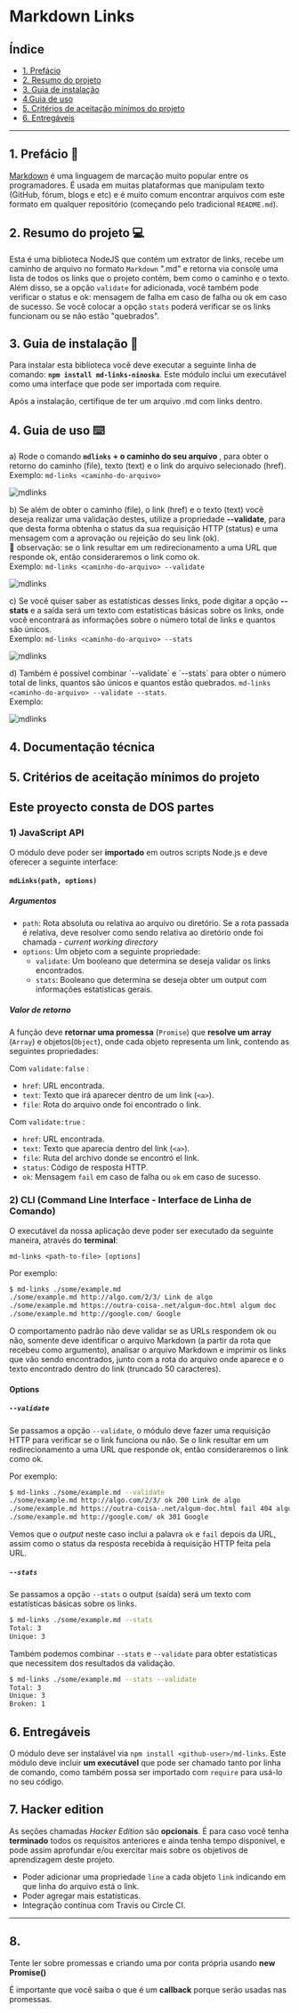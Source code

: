# Markdown Links 

## Índice

* [1. Prefácio](#1-prefácio)
* [2. Resumo do projeto](#1-Resumo-do-projeto)
* [3. Guia de instalação](#2-Guia-de-instalação)
* [4.Guia de uso ](#3-Guia-de-uso)
* [5. Critérios de aceitação mínimos do projeto](#5-criterios-de-aceitação-mínimos-do-projeto)
* [6. Entregáveis](#6-entregáveis)

***

## 1. Prefácio 📑
[Markdown](https://pt.wikipedia.org/wiki/Markdown) é uma linguagem de marcação muito popular entre os programadores. É usada em muitas plataformas que
manipulam texto (GitHub, fórum, blogs e etc) e é muito comum encontrar arquivos com este formato em qualquer repositório (começando pelo tradicional
`README.md`).

## 2. Resumo do projeto 💻

Esta é uma biblioteca NodeJS que contém um extrator de links, recebe um caminho de arquivo no formato `Markdown` ".md" e retorna via console uma lista de todos os links que o projeto contém, bem como o caminho e o texto. Além disso, se a opção `validate` for adicionada, você também pode verificar o status e ok: mensagem de falha em caso de falha ou ok em caso de sucesso. Se você colocar a opção `stats` poderá verificar se os links funcionam ou se não estão "quebrados".
<br>

## 3. Guia de instalação 📌

Para instalar esta biblioteca você deve executar a seguinte linha de comando: <strong>`npm install md-links-ninoska`</strong>. Este módulo inclui um executável como uma interface que pode ser importada com require.

Após a instalação, certifique de ter um arquivo .md com links dentro.
<br>

## 4. Guia de uso ⌨️

a) Rode o comando <strong>`mdlinks` + o caminho do seu arquivo </strong>, para obter o retorno do caminho (file), texto (text) e o link do arquivo selecionado (href).<br>
Exemplo:
`md-links <caminho-do-arquivo>`

![mdlinks](./src/assets/mdLinks.png) <br>



b) Se além de obter o caminho (file), o link (href) e o texto (text) você deseja realizar uma validação destes, utilize a propriedade <strong>--validate</strong>, para que desta forma obtenha o status da sua requisição HTTP (status) e uma mensagem com a aprovação ou rejeição do seu link (ok). <br>
🔎  observação: se o link resultar em um redirecionamento a uma URL que responde ok, então consideraremos o link como ok.<br>
Exemplo:
 `md-links <caminho-do-arquivo> --validate`
 
![mdlinks](./src/assets/validate.png)


c) Se você quiser saber as estatísticas desses links, pode digitar a opção <strong>--stats</strong> e a saída será um texto com estatísticas básicas sobre os links, onde você encontrará as informações sobre o número total de links e quantos são únicos.<br>
Exemplo:
`md-links <caminho-do-arquivo> --stats`

![mdlinks](./src/assets/stats.png)


d) Também é possível combinar ´--validate´ e ´--stats´ para obter o número total de links, quantos são únicos e quantos estão quebrados.
`md-links <caminho-do-arquivo> --validate --stats`. <br>
Exemplo:

![mdlinks](./src/assets/stats.png)


## 4. Documentação técnica

## 5. Critérios de aceitação mínimos do projeto

## Este proyecto consta de DOS partes

### 1) JavaScript API

O módulo deve poder ser **importado** em outros scripts Node.js e deve oferecer a
seguinte interface:

#### `mdLinks(path, options)`

##### Argumentos

* `path`: Rota absoluta ou relativa ao arquivo ou diretório. Se a rota passada é
  relativa, deve resolver como sendo relativa ao diretório onde foi chamada -
  _current working directory_
* `options`: Um objeto com a seguinte propriedade:
  - `validate`: Um booleano que determina se deseja validar os links
    encontrados.
  - `stats`: Booleano que determina se deseja obter um output
    com informações estatísticas gerais.

##### Valor de retorno

A função deve **retornar uma promessa** (`Promise`) que
**resolve um array** (`Array`) e
objetos(`Object`), onde cada objeto representa um link, contendo as seguintes
propriedades:

Com `validate:false` :

* `href`: URL encontrada.
* `text`: Texto que irá aparecer dentro de um link (`<a>`).
* `file`: Rota do arquivo onde foi encontrado o link.

Com `validate:true` :

* `href`: URL encontrada.
* `text`: Texto que aparecía dentro del link (`<a>`).
* `file`: Ruta del archivo donde se encontró el link.
* `status`: Código de resposta HTTP.
* `ok`: Mensagem `fail` em caso de falha ou `ok` em caso de sucesso.


### 2) CLI (Command Line Interface - Interface de Linha de Comando)

O executável da nossa aplicação deve poder ser executado da seguinte maneira,
através do **terminal**:

`md-links <path-to-file> [options]`

Por exemplo:

```sh
$ md-links ./some/example.md
./some/example.md http://algo.com/2/3/ Link de algo
./some/example.md https://outra-coisa-.net/algum-doc.html algum doc
./some/example.md http://google.com/ Google
```

O comportamento padrão não deve validar se as URLs respondem ok ou não, somente
deve identificar o arquivo Markdown (a partir da rota que recebeu como
argumento), analisar o arquivo Markdown e imprimir os links que vão sendo
encontrados, junto com a rota do arquivo onde aparece e o texto encontrado
dentro do link (truncado 50 caracteres).

#### Options

##### `--validate`

Se passamos a opção `--validate`, o módulo deve fazer uma requisição HTTP para
verificar se o link funciona ou não. Se o link resultar em um redirecionamento a
uma URL que responde ok, então consideraremos o link como ok.

Por exemplo:

```sh
$ md-links ./some/example.md --validate
./some/example.md http://algo.com/2/3/ ok 200 Link de algo
./some/example.md https://outra-coisa-.net/algum-doc.html fail 404 algum doc
./some/example.md http://google.com/ ok 301 Google
```

Vemos que o _output_ neste caso inclui a palavra `ok` e `fail` depois da URL,
assim como o status da resposta recebida à requisição HTTP feita pela URL.

##### `--stats`

Se passamos a opção `--stats` o output (saída) será um texto com estatísticas
básicas sobre os links.

```sh
$ md-links ./some/example.md --stats
Total: 3
Unique: 3
```

Também podemos combinar `--stats` e `--validate` para obter estatísticas que
necessitem dos resultados da validação.

```sh
$ md-links ./some/example.md --stats --validate
Total: 3
Unique: 3
Broken: 1
```

## 6. Entregáveis

O módulo deve ser instalável via `npm install <github-user>/md-links`. Este
módulo deve incluir **um executável** que pode ser chamado tanto por linha de
comando, como também possa ser importado com `require` para usá-lo no seu código.

## 7. Hacker edition

As seções chamadas _Hacker Edition_ são **opcionais**. É para caso você tenha
**terminado** todos os requisitos anteriores e ainda tenha tempo disponível,
e pode assim aprofundar e/ou exercitar mais sobre os objetivos de
aprendizagem deste projeto.

* Poder adicionar uma propriedade `line` a cada objeto `link` indicando em que
  linha do arquivo está o link.
* Poder agregar mais estatísticas.
* Integração contínua com Travis ou Circle CI.

***

## 8. 

Tente ler sobre promessas e criando uma por
conta própria usando **new Promise()**

É importante que você saiba o que é um **callback** porque serão usadas
nas promessas.

